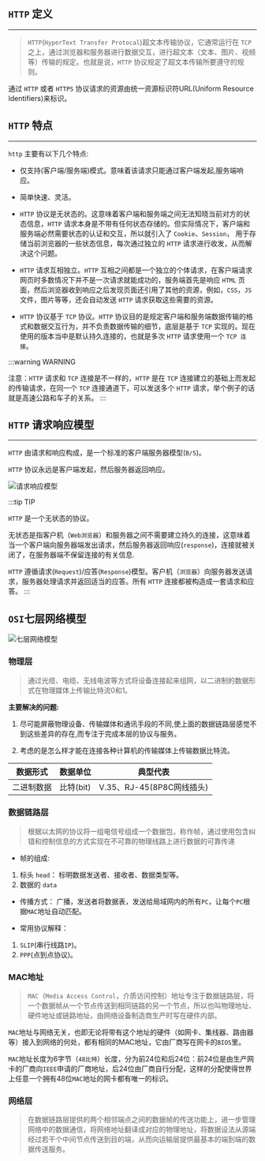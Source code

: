 ## `HTTP` 定义
***

>`HTTP`(`HyperText Transfer Protocal`)超文本传输协议，它通常运行在 `TCP` 之上，通过浏览器和服务器进行数据交互，进行超文本（文本、图片、视频等）传输的规定。也就是说，`HTTP` 协议规定了超文本传输所要遵守的规则。

通过 `HTTP` 或者 `HTTPS` 协议请求的资源由统一资源标识符URL(Uniform Resource Identifiers)来标识。

## `HTTP` 特点
***

`http` 主要有以下几个特点:

* 仅支持(客户端/服务端)模式。意味着该请求只能通过客户端发起,服务端响应。

* 简单快速、灵活。

* `HTTP` 协议是无状态的。这意味着客户端和服务端之间无法知晓当前对方的状态信息，`HTTP` 请求本身是不带有任何状态存储的。但实际情况下，客户端和服务端必然需要状态的认证和交互，所以就引入了 `Cookie`、`Session`， 用于存储当前浏览器的一些状态信息，每次通过独立的 `HTTP` 请求进行收发，从而解决这个问题。

* `HTTP` 请求互相独立。`HTTP` 互相之间都是一个独立的个体请求，在客户端请求网页时多数情况下并不是一次请求就能成功的，服务端首先是响应 `HTML` 页面，然后浏览器收到响应之后发现页面还引用了其他的资源，例如，`CSS`，`JS` 文件，图片等等，还会自动发送 `HTTP` 请求获取这些需要的资源。

* `HTTP` 协议基于 `TCP` 协议。`HTTP` 协议目的是规定客户端和服务端数据传输的格式和数据交互行为，并不负责数据传输的细节，底层是基于 `TCP` 实现的。现在使用的版本当中是默认持久连接的，也就是多次 `HTTP` 请求使用一个 `TCP 连接`。

:::warning WARNING

注意：`HTTP` 请求和 `TCP` 连接是不一样的，`HTTP` 是在 `TCP` 连接建立的基础上而发起的传输请求，在同一个 `TCP` 连接通道下，可以发送多个 `HTTP` 请求，举个例子的话就是高速公路和车子的关系。
:::

## `HTTP` 请求响应模型
***

`HTTP` 由请求和响应构成，是一个标准的客户端服务器模型(`B/S`)。

`HTTP` 协议永远是客户端发起，然后服务器返回响应。

![请求响应模型](/images/base-js45.png)

:::tip TIP

`HTTP` 是一个无状态的协议。

无状态是指客户机（`Web浏览器`）和服务器之间不需要建立持久的连接，这意味着当一个客户端向服务器端发出请求，然后服务器返回响应(`response`)，连接就被关闭了，在服务器端不保留连接的有关信息.

`HTTP` 遵循请求(`Request`)/应答(`Response`)模型。客户机（`浏览器`）向服务器发送请求，服务器处理请求并返回适当的应答。所有 `HTTP` 连接都被构造成一套请求和应答。
:::

## `OSI`七层网络模型

![七层网络模型](/images/base-js46.png)

### 物理层

>通过光缆、电缆、无线电波等方式将设备连接起来组网，以二进制的数据形式在物理媒体上传输比特流0和1。

**主要解决的问题:**

1. 尽可能屏蔽物理设备、传输媒体和通讯手段的不同,使上面的数据链路层感觉不到这些差异的存在,而专注于完成本层的协议与服务。

2. 考虑的是怎么样才能在连接各种计算机的传输媒体上传输数据比特流。

| 数据形式 | 数据单位 | 典型代表 |
| - | - | - |
| 二进制数据 | 比特(bit) | V.35、RJ-45(8P8C网线插头) |

### 数据链路层
>根据以太网的协议将一组电信号组成一个数据包，称作帧，通过使用包含纠错和控制信息的方式实现在不可靠的物理线路上进行数据的可靠传递

* 帧的组成:
1. 标头 `head`： 标明数据发送者、接收者、数据类型等。
2. 数据的 `data`

* 传播方式：
广播，发送者将数据表，发送给局域网内的所有`PC`，让每个`PC`根据`MAC`地址自动匹配。

* 常用协议解释：
1. `SLIP`(串行线路`IP`)。
2. `PPP`(点到点协议)。

### MAC地址

>`MAC`（`Media Access Control`，介质访问控制）地址专注于数据链路层，将一个数据帧从一个节点传送到相同链路的另一个节点，所以也叫物理地址、硬件地址或链路地址，由网络设备制造商生产时写在硬件内部。

`MAC`地址与网络无关，也即无论将带有这个地址的硬件（如网卡、集线器、路由器等）接入到网络的何处，都有相同的MAC地址，它由厂商写在网卡的`BIOS`里。

`MAC`地址长度为6字节（`48比特`）长度，分为前24位和后24位：前24位是由生产网卡的厂商向`IEEE`申请的厂商地址，后24位由厂商自行分配，这样的分配使得世界上任意一个拥有48位`MAC`地址的网卡都有唯一的标识。

### 网络层

>在数据链路层提供的两个相邻端点之间的数据帧的传送功能上，进一步管理网络中的数据通信，将网络地址翻译成对应的物理地址，将数据设法从源端经过若干个中间节点传送到目的端，从而向运输层提供最基本的端到端的数据传送服务。


